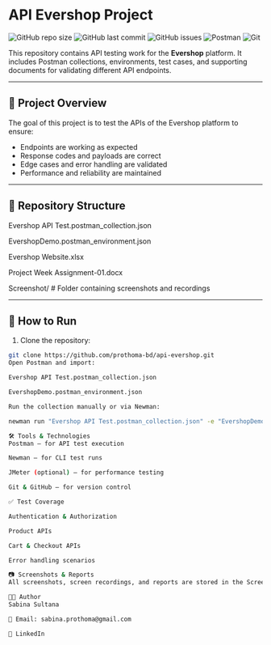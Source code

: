 # API Evershop Project

![GitHub repo size](https://img.shields.io/github/repo-size/prothoma-bd/api-evershop?color=blue) 
![GitHub last commit](https://img.shields.io/github/last-commit/prothoma-bd/api-evershop?color=green) 
![GitHub issues](https://img.shields.io/github/issues/prothoma-bd/api-evershop) 
![Postman](https://img.shields.io/badge/Postman-API%20Testing-orange) 
![Git](https://img.shields.io/badge/Git-Version%20Control-red)

This repository contains API testing work for the **Evershop** platform. It includes Postman collections, environments, test cases, and supporting documents for validating different API endpoints.

---

## 📌 Project Overview
The goal of this project is to test the APIs of the Evershop platform to ensure:  
- Endpoints are working as expected  
- Response codes and payloads are correct  
- Edge cases and error handling are validated  
- Performance and reliability are maintained  

---

## 📂 Repository Structure

Evershop API Test.postman_collection.json

EvershopDemo.postman_environment.json

Evershop Website.xlsx

Project Week Assignment-01.docx

Screenshot/ # Folder containing screenshots and recordings

---

## 🚀 How to Run
1. Clone the repository:  
```bash
git clone https://github.com/prothoma-bd/api-evershop.git
Open Postman and import:

Evershop API Test.postman_collection.json

EvershopDemo.postman_environment.json

Run the collection manually or via Newman:

newman run "Evershop API Test.postman_collection.json" -e "EvershopDemo.postman_environment.json"

🛠 Tools & Technologies
Postman – for API test execution

Newman – for CLI test runs

JMeter (optional) – for performance testing

Git & GitHub – for version control

✅ Test Coverage

Authentication & Authorization

Product APIs

Cart & Checkout APIs

Error handling scenarios

📷 Screenshots & Reports
All screenshots, screen recordings, and reports are stored in the Screen Shot/ directory.

👩‍💻 Author
Sabina Sultana

📧 Email: sabina.prothoma@gmail.com

🔗 LinkedIn
